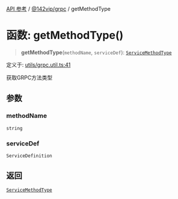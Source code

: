 [API 参考](../wiki/Home) / [@142vip/grpc](../wiki/@142vip.grpc) / getMethodType

# 函数: getMethodType()

> **getMethodType**(`methodName`, `serviceDef`): [`ServiceMethodType`](../wiki/@142vip.grpc.%E6%9E%9A%E4%B8%BE.ServiceMethodType)

定义于: [utils/grpc.util.ts:41](https://github.com/142vip/core-x/blob/567cadf3a9f5104aada595325cfb94d08a88f92f/packages/grpc/src/utils/grpc.util.ts#L41)

获取GRPC方法类型

## 参数

### methodName

`string`

### serviceDef

`ServiceDefinition`

## 返回

[`ServiceMethodType`](../wiki/@142vip.grpc.%E6%9E%9A%E4%B8%BE.ServiceMethodType)
